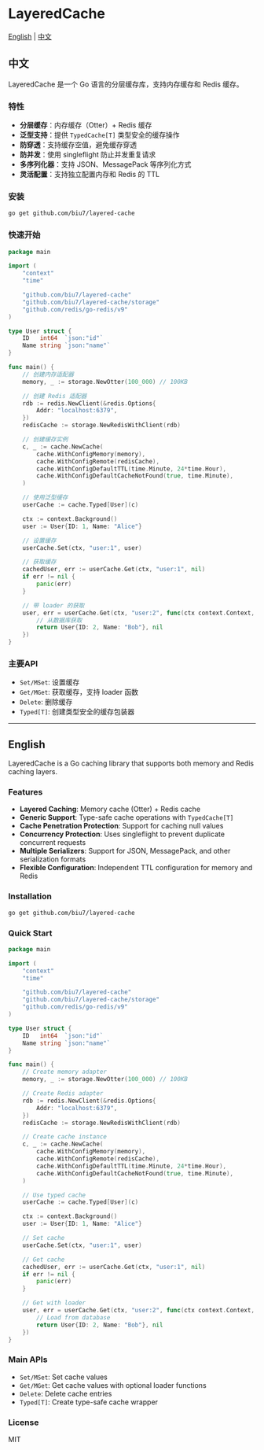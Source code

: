 # LayeredCache

[English](#english) | [中文](#中文)

## 中文

LayeredCache 是一个 Go 语言的分层缓存库，支持内存缓存和 Redis 缓存。

### 特性

- **分层缓存**：内存缓存（Otter）+ Redis 缓存
- **泛型支持**：提供 `TypedCache[T]` 类型安全的缓存操作
- **防穿透**：支持缓存空值，避免缓存穿透
- **防并发**：使用 singleflight 防止并发重复请求
- **多序列化器**：支持 JSON、MessagePack 等序列化方式
- **灵活配置**：支持独立配置内存和 Redis 的 TTL

### 安装

```bash
go get github.com/biu7/layered-cache
```

### 快速开始

```go
package main

import (
	"context"
	"time"

	"github.com/biu7/layered-cache"
	"github.com/biu7/layered-cache/storage"
	"github.com/redis/go-redis/v9"
)

type User struct {
	ID   int64  `json:"id"`
	Name string `json:"name"`
}

func main() {
	// 创建内存适配器
	memory, _ := storage.NewOtter(100_000) // 100KB

	// 创建 Redis 适配器
	rdb := redis.NewClient(&redis.Options{
		Addr: "localhost:6379",
	})
	redisCache := storage.NewRedisWithClient(rdb)

	// 创建缓存实例
	c, _ := cache.NewCache(
		cache.WithConfigMemory(memory),
		cache.WithConfigRemote(redisCache),
		cache.WithConfigDefaultTTL(time.Minute, 24*time.Hour),
		cache.WithConfigDefaultCacheNotFound(true, time.Minute),
	)

	// 使用泛型缓存
	userCache := cache.Typed[User](c)

	ctx := context.Background()
	user := User{ID: 1, Name: "Alice"}

	// 设置缓存
	userCache.Set(ctx, "user:1", user)

	// 获取缓存
	cachedUser, err := userCache.Get(ctx, "user:1", nil)
	if err != nil {
		panic(err)
	}

	// 带 loader 的获取
	user, err = userCache.Get(ctx, "user:2", func(ctx context.Context, key string) (User, error) {
		// 从数据库获取
		return User{ID: 2, Name: "Bob"}, nil
	})
}
```

### 主要API

- `Set/MSet`: 设置缓存
- `Get/MGet`: 获取缓存，支持 loader 函数
- `Delete`: 删除缓存
- `Typed[T]`: 创建类型安全的缓存包装器

---

## English

LayeredCache is a Go caching library that supports both memory and Redis caching layers.

### Features

- **Layered Caching**: Memory cache (Otter) + Redis cache
- **Generic Support**: Type-safe cache operations with `TypedCache[T]`
- **Cache Penetration Protection**: Support for caching null values
- **Concurrency Protection**: Uses singleflight to prevent duplicate concurrent requests
- **Multiple Serializers**: Support for JSON, MessagePack, and other serialization formats
- **Flexible Configuration**: Independent TTL configuration for memory and Redis

### Installation

```bash
go get github.com/biu7/layered-cache
```

### Quick Start

```go
package main

import (
	"context"
	"time"

	"github.com/biu7/layered-cache"
	"github.com/biu7/layered-cache/storage"
	"github.com/redis/go-redis/v9"
)

type User struct {
	ID   int64  `json:"id"`
	Name string `json:"name"`
}

func main() {
	// Create memory adapter
	memory, _ := storage.NewOtter(100_000) // 100KB

	// Create Redis adapter
	rdb := redis.NewClient(&redis.Options{
		Addr: "localhost:6379",
	})
	redisCache := storage.NewRedisWithClient(rdb)

	// Create cache instance
	c, _ := cache.NewCache(
		cache.WithConfigMemory(memory),
		cache.WithConfigRemote(redisCache),
		cache.WithConfigDefaultTTL(time.Minute, 24*time.Hour),
		cache.WithConfigDefaultCacheNotFound(true, time.Minute),
	)

	// Use typed cache
	userCache := cache.Typed[User](c)

	ctx := context.Background()
	user := User{ID: 1, Name: "Alice"}

	// Set cache
	userCache.Set(ctx, "user:1", user)

	// Get cache
	cachedUser, err := userCache.Get(ctx, "user:1", nil)
	if err != nil {
		panic(err)
	}

	// Get with loader
	user, err = userCache.Get(ctx, "user:2", func(ctx context.Context, key string) (User, error) {
		// Load from database
		return User{ID: 2, Name: "Bob"}, nil
	})
}
```

### Main APIs

- `Set/MSet`: Set cache values
- `Get/MGet`: Get cache values with optional loader functions
- `Delete`: Delete cache entries
- `Typed[T]`: Create type-safe cache wrapper

### License

MIT 